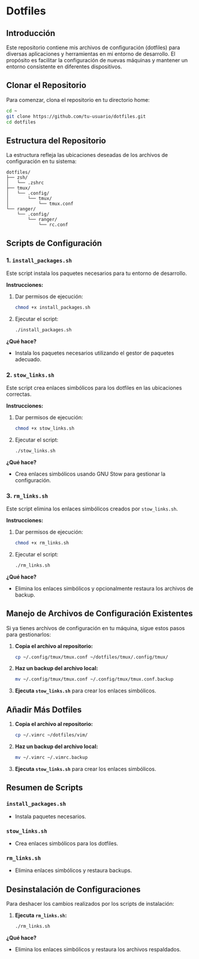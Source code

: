 
# Dotfiles

## Introducción
Este repositorio contiene mis archivos de configuración (dotfiles) para diversas aplicaciones y herramientas en mi entorno de desarrollo. El propósito es facilitar la configuración de nuevas máquinas y mantener un entorno consistente en diferentes dispositivos.

## Clonar el Repositorio
Para comenzar, clona el repositorio en tu directorio home:

```bash
cd ~
git clone https://github.com/tu-usuario/dotfiles.git
cd dotfiles
```

## Estructura del Repositorio
La estructura refleja las ubicaciones deseadas de los archivos de configuración en tu sistema:

```plaintext
dotfiles/
├── zsh/
│   └── .zshrc
├── tmux/
│   └── .config/
│       └── tmux/
│           └── tmux.conf
└── ranger/
    └── .config/
        └── ranger/
            └── rc.conf
```

## Scripts de Configuración

### 1. `install_packages.sh`
Este script instala los paquetes necesarios para tu entorno de desarrollo.

**Instrucciones:**
1. Dar permisos de ejecución:
   ```bash
   chmod +x install_packages.sh
   ```
2. Ejecutar el script:
   ```bash
   ./install_packages.sh
   ```

**¿Qué hace?**
- Instala los paquetes necesarios utilizando el gestor de paquetes adecuado.

### 2. `stow_links.sh`
Este script crea enlaces simbólicos para los dotfiles en las ubicaciones correctas.

**Instrucciones:**
1. Dar permisos de ejecución:
   ```bash
   chmod +x stow_links.sh
   ```
2. Ejecutar el script:
   ```bash
   ./stow_links.sh
   ```

**¿Qué hace?**
- Crea enlaces simbólicos usando GNU Stow para gestionar la configuración.

### 3. `rm_links.sh`
Este script elimina los enlaces simbólicos creados por `stow_links.sh`.

**Instrucciones:**
1. Dar permisos de ejecución:
   ```bash
   chmod +x rm_links.sh
   ```
2. Ejecutar el script:
   ```bash
   ./rm_links.sh
   ```

**¿Qué hace?**
- Elimina los enlaces simbólicos y opcionalmente restaura los archivos de backup.

## Manejo de Archivos de Configuración Existentes

Si ya tienes archivos de configuración en tu máquina, sigue estos pasos para gestionarlos:

1. **Copia el archivo al repositorio:**
   ```bash
   cp ~/.config/tmux/tmux.conf ~/dotfiles/tmux/.config/tmux/
   ```
2. **Haz un backup del archivo local:**
   ```bash
   mv ~/.config/tmux/tmux.conf ~/.config/tmux/tmux.conf.backup
   ```
3. **Ejecuta `stow_links.sh`** para crear los enlaces simbólicos.

## Añadir Más Dotfiles
1. **Copia el archivo al repositorio:**
   ```bash
   cp ~/.vimrc ~/dotfiles/vim/
   ```
2. **Haz un backup del archivo local:**
   ```bash
   mv ~/.vimrc ~/.vimrc.backup
   ```
3. **Ejecuta `stow_links.sh`** para crear los enlaces simbólicos.

## Resumen de Scripts

### `install_packages.sh`
- Instala paquetes necesarios.

### `stow_links.sh`
- Crea enlaces simbólicos para los dotfiles.

### `rm_links.sh`
- Elimina enlaces simbólicos y restaura backups.

## Desinstalación de Configuraciones

Para deshacer los cambios realizados por los scripts de instalación:

1. **Ejecuta `rm_links.sh`:**
   ```bash
   ./rm_links.sh
   ```

**¿Qué hace?**
- Elimina los enlaces simbólicos y restaura los archivos respaldados.
